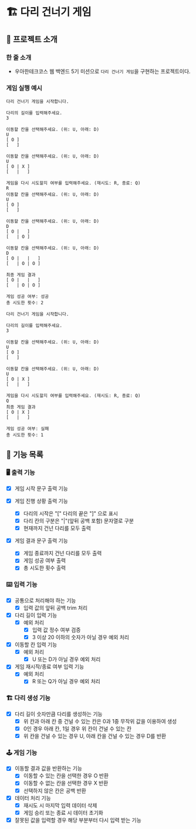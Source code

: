 # 🏗 다리 건너기 게임

## 📄 프로젝트 소개

### 한 줄 소개

- 우아한테크코스 웹 백엔드 5기 미션으로 `다리 건너기 게임`을 구현하는 프로젝트이다.

### 게임 실행 예시

```
다리 건너기 게임을 시작합니다.

다리의 길이를 입력해주세요.
3

이동할 칸을 선택해주세요. (위: U, 아래: D)
U
[ O ]
[   ]

이동할 칸을 선택해주세요. (위: U, 아래: D)
U
[ O | X ]
[   |   ]

게임을 다시 시도할지 여부를 입력해주세요. (재시도: R, 종료: Q)
R
이동할 칸을 선택해주세요. (위: U, 아래: D)
U
[ O ]
[   ]

이동할 칸을 선택해주세요. (위: U, 아래: D)
D
[ O |   ]
[   | O ]

이동할 칸을 선택해주세요. (위: U, 아래: D)
D
[ O |   |   ]
[   | O | O ]

최종 게임 결과
[ O |   |   ]
[   | O | O ]

게임 성공 여부: 성공
총 시도한 횟수: 2
```

```
다리 건너기 게임을 시작합니다.

다리의 길이를 입력해주세요.
3

이동할 칸을 선택해주세요. (위: U, 아래: D)
U
[ O ]
[   ]

이동할 칸을 선택해주세요. (위: U, 아래: D)
U
[ O | X ]
[   |   ]

게임을 다시 시도할지 여부를 입력해주세요. (재시도: R, 종료: Q)
Q
최종 게임 결과
[ O | X ]
[   |   ]

게임 성공 여부: 실패
총 시도한 횟수: 1
```

## 📝 기능 목록

### 🖥 출력 기능

- [X] 게임 시작 문구 출력 기능

- [X] 게임 진행 상황 출력 기능
    - [X] 다리의 시작은 "[" 다리의 끝은 "]" 으로 표시
    - [X] 다리 칸의 구분은 "|"(앞뒤 공백 포함) 문자열로 구분
    - [X] 현재까지 건넌 다리를 모두 출력

- [X] 게임 결과 문구 출력 기능
    - [X] 게임 종료까지 건넌 다리를 모두 출력
    - [X] 게임 성공 여부 출력
    - [X] 총 시도한 횟수 출력

### ⌨️ 입력 기능

- [X] 공통으로 처리해야 하는 기능
    - [X] 입력 값의 앞뒤 공백 trim 처리

- [X] 다리 길이 입력 기능
    - [X] 예외 처리
        - [X] 입력 값 정수 여부 검증
        - [X] 3 이상 20 이하의 숫자가 아닐 경우 예외 처리

- [X] 이동할 칸 입력 기능
    - [X] 예외 처리
        - [X] U 또는 D가 아닐 경우 예외 처리

- [X] 게임 재시작/종료 여부 입력 기능
    - [X] 예외 처리
        - [X] R 또는 Q가 아닐 경우 예외 처리

### 🏗 다리 생성 기능

- [X] 다리 길이 숫자만큼 다리를 생성하는 기능
    - [X] 위 칸과 아래 칸 중 건널 수 있는 칸은 0과 1중 무작위 값을 이용하여 생성
    - [X] 0인 경우 아래 칸, 1일 경우 위 칸이 건널 수 있는 칸
    - [X] 위 칸을 건널 수 있는 경우 U, 아래 칸을 건널 수 있는 경우 D를 반환

### 🕹 게임 기능

- [X] 이동할 결과 값을 반환하는 기능
    - [X] 이동할 수 있는 칸을 선택한 경우 O 반환
    - [X] 이동할 수 없는 칸을 선택한 경우 X 반환
    - [X] 선택하지 않은 칸은 공백 반환

- [X] 데이터 처리 기능
    - [X] 재시도 시 마지막 입력 데이터 삭제
    - [X] 게임 승리 또는 종료 시 데이터 초기화

- [X] 잘못된 값을 입력할 경우 해당 부분부터 다시 입력 받는 기능
